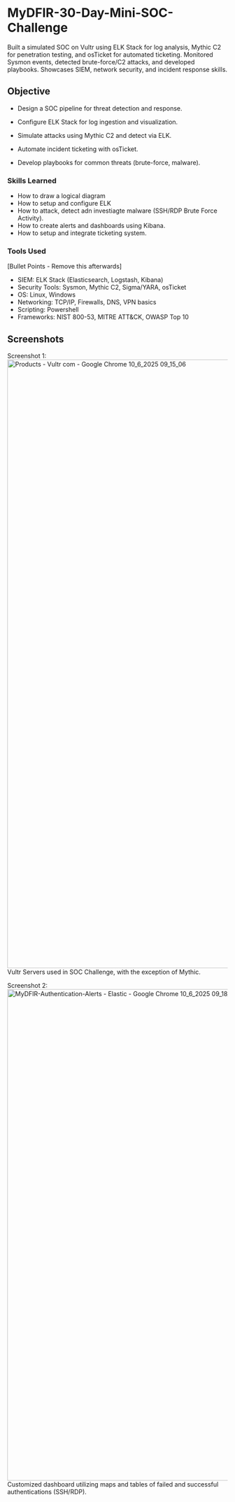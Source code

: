 # MyDFIR-30-Day-Mini-SOC-Challenge
Built a simulated SOC on Vultr using ELK Stack for log analysis, Mythic C2 for penetration testing, and osTicket for automated ticketing. Monitored Sysmon events, detected brute-force/C2 attacks, and developed playbooks. Showcases SIEM, network security, and incident response skills.

## Objective

- Design a SOC pipeline for threat detection and response.

- Configure ELK Stack for log ingestion and visualization.

- Simulate attacks using Mythic C2 and detect via ELK.

- Automate incident ticketing with osTicket.

- Develop playbooks for common threats (brute-force, malware).

### Skills Learned

- How to draw a logical diagram
- How to setup and configure ELK
- How to attack, detect adn investiagte malware (SSH/RDP Brute Force Activity).
- How to create alerts and dashboards using Kibana.
- How to setup and integrate ticketing system. 

### Tools Used
[Bullet Points - Remove this afterwards]

- SIEM: ELK Stack (Elasticsearch, Logstash, Kibana)
- Security Tools: Sysmon, Mythic C2, Sigma/YARA, osTicket
- OS: Linux, Windows
- Networking: TCP/IP, Firewalls, DNS, VPN basics
- Scripting: Powershell
- Frameworks: NIST 800-53, MITRE ATT&CK, OWASP Top 10

## Screenshots

Screenshot 1: <img width="2560" height="1392" alt="Products - Vultr com - Google Chrome 10_6_2025 09_15_06" src="https://github.com/user-attachments/assets/d2027bd3-2b71-4141-a5f6-6ec567034bee" /> 
Vultr Servers used in SOC Challenge, with the exception of Mythic. 

Screenshot 2: <img width="2560" height="1124" alt="MyDFIR-Authentication-Alerts - Elastic - Google Chrome 10_6_2025 09_18_58" src="https://github.com/user-attachments/assets/9cfeef7e-6072-4c1f-9506-08f501888901" />
Customized dashboard utilizing maps and tables of failed and successful authentications (SSH/RDP). 
